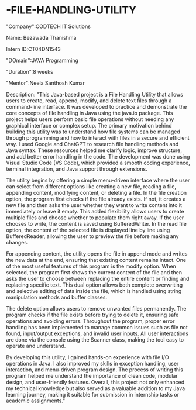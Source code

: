 # -FILE-HANDLING-UTILITY

"Company":CODTECH IT Solutions

Name: Bezawada Thanishma

Intern ID:CT04DN1543

"DOmain":JAVA Programming

"Duration":8 weeks

"Mentor":Neela Santhosh Kumar

Description: "This Java-based project is a File Handling Utility that allows users to create, read, append, modify, and delete text files through a command-line interface. It was developed to practice and demonstrate the core concepts of file handling in Java using the java.io package. This project helps users perform basic file operations without needing any graphical interface or complex setup. The primary motivation behind building this utility was to understand how file systems can be managed through programming and how to interact with files in a secure and efficient way. I used Google and ChatGPT to research file handling methods and Java syntax. These resources helped me clarify logic, improve structure, and add better error handling in the code. The development was done using Visual Studio Code (VS Code), which provided a smooth coding experience, terminal integration, and Java support through extensions.

The utility begins by offering a simple menu-driven interface where the user can select from different options like creating a new file, reading a file, appending content, modifying content, or deleting a file. In the file creation option, the program first checks if the file already exists. If not, it creates a new file and then asks the user whether they want to write content into it immediately or leave it empty. This added flexibility allows users to create multiple files and choose whether to populate them right away. If the user chooses to write, the content is saved using BufferedWriter. In the read file option, the content of the selected file is displayed line by line using BufferedReader, allowing the user to preview the file before making any changes.

For appending content, the utility opens the file in append mode and writes the new data at the end, ensuring that existing content remains intact. One of the most useful features of this program is the modify option. When selected, the program first shows the current content of the file and then asks the user to choose between replacing the entire content or finding and replacing specific text. This dual option allows both complete overwriting and selective editing of data inside the file, which is handled using string manipulation methods and buffer classes.

The delete option allows users to remove unwanted files permanently. The program checks if the file exists before trying to delete it, ensuring safe operations and avoiding errors. Throughout the program, proper error handling has been implemented to manage common issues such as file not found, input/output exceptions, and invalid user inputs. All user interactions are done via the console using the Scanner class, making the tool easy to operate and understand.

By developing this utility, I gained hands-on experience with file I/O operations in Java. I also improved my skills in exception handling, user interaction, and menu-driven program design. The process of writing this program helped me understand the importance of clean code, modular design, and user-friendly features. Overall, this project not only enhanced my technical knowledge but also served as a valuable addition to my Java learning journey, making it suitable for submission in internship tasks or academic assignments."

